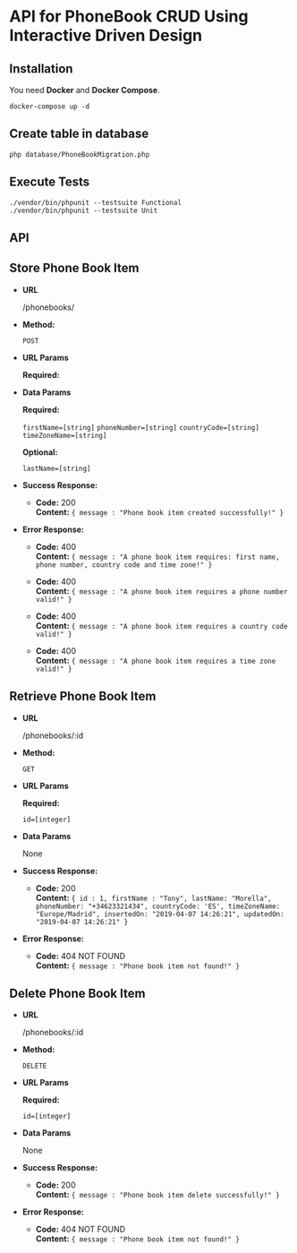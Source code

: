 # API for PhoneBook CRUD Using Interactive Driven Design

## Installation
You need **Docker** and **Docker Compose**.

```
docker-compose up -d
```

## Create table in database
```
php database/PhoneBookMigration.php
```

## Execute Tests
```
./vendor/bin/phpunit --testsuite Functional
./vendor/bin/phpunit --testsuite Unit
```

## API

**Store Phone Book Item**
----

* **URL**

  /phonebooks/

* **Method:**

  `POST`

*  **URL Params**

   **Required:**

* **Data Params**

   **Required:**

   `firstName=[string]`
   `phoneNumber=[string]`
   `countryCode=[string]`
   `timeZoneName=[string]`

   **Optional:**

   `lastName=[string]`

* **Success Response:**

  * **Code:** 200 <br />
    **Content:** `{ message : "Phone book item created successfully!" }`

* **Error Response:**

  * **Code:** 400 <br />
    **Content:** `{ message : "A phone book item requires: first name, phone number, country code and time zone!" }`

  * **Code:** 400 <br />
    **Content:** `{ message : "A phone book item requires a phone number valid!" }`

  * **Code:** 400 <br />
    **Content:** `{ message : "A phone book item requires a country code valid!" }`

  * **Code:** 400 <br />
    **Content:** `{ message : "A phone book item requires a time zone valid!" }`


**Retrieve Phone Book Item**
----

* **URL**

  /phonebooks/:id

* **Method:**

  `GET`

*  **URL Params**

   **Required:**

   `id=[integer]`

* **Data Params**

  None

* **Success Response:**

  * **Code:** 200 <br />
    **Content:** `{ id : 1, firstName : "Tony", lastName: "Morella", phoneNumber: "+34623321434", countryCode: 'ES', timeZoneName: "Europe/Madrid", insertedOn: "2019-04-07 14:26:21", updatedOn: "2019-04-07 14:26:21" }`

* **Error Response:**

  * **Code:** 404 NOT FOUND <br />
    **Content:** `{ message : "Phone book item not found!" }`

**Delete Phone Book Item**
----

* **URL**

  /phonebooks/:id

* **Method:**

  `DELETE`

*  **URL Params**

   **Required:**

   `id=[integer]`

* **Data Params**

  None

* **Success Response:**

  * **Code:** 200 <br />
    **Content:** `{ message : "Phone book item delete successfully!" }`

* **Error Response:**

  * **Code:** 404 NOT FOUND <br />
    **Content:** `{ message : "Phone book item not found!" }`